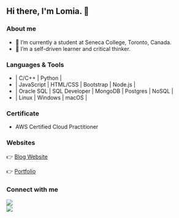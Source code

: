 ## Hi there, I'm Lomia. 👋

### About me
- 👀 I’m currently a student at Seneca College, Toronto, Canada.
- 🌱 I’m a self-driven learner and critical thinker.

### Languages & Tools
- | C/C++  | Python |
- | JavaScript | HTML/CSS | Bootstrap | Node.js |
- | Oracle SQL | SQL Developer | MongoDB | Postgres | NoSQL |
- | Linux | Windows | macOS |

### Certificate
- AWS Certified Cloud Practitioner

### Websites
👉 [Blog Website](https://troubled-ox-robe.cyclic.app/)

👉 [Portfolio](https://lomiaw.github.io/LomiaW/)


### Connect with me
<a href="mailto:lomia5w@gmail.com"><img src="https://img.shields.io/badge/-Gmail-grey?style=flat&logo=Gmail&logoColor=red"/></a>  
<a href="https://www.linkedin.com/in/lomiawu"><img src="https://img.shields.io/badge/-Lomia%20Wu%20-0077B5?style=flat&logo=Linkedin&logoColor=white"/></a>

<!---
LomiaW/LomiaW is a ✨ special ✨ repository because its `README.md` (this file) appears on your GitHub profile.
You can click the Preview link to take a look at your changes.
--->
